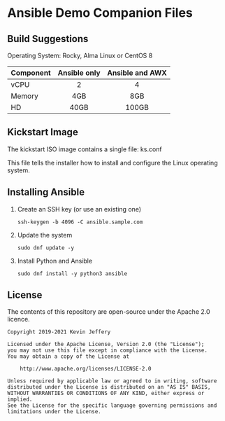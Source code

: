# Ansible Demo Companion Files

## Build Suggestions

Operating System: Rocky, Alma Linux or CentOS 8

| Component | Ansible only | Ansible and AWX |
|:----|:----:|:----:|
| vCPU | 2 | 4 |
| Memory | 4GB | 8GB |
| HD | 40GB | 100GB |

## Kickstart Image

The kickstart ISO image contains a single file: ks.conf

This file tells the installer how to install and configure the Linux operating system.

## Installing Ansible

1.  Create an SSH key (or use an existing one)
    ```shell
    ssh-keygen -b 4096 -C ansible.sample.com
    ```
2.  Update the system
    ```shell
    sudo dnf update -y
    ```
3.  Install Python and Ansible
    ```shell
    sudo dnf install -y python3 ansible
    ```



## License

The contents of this repository are open-source under the Apache 2.0 licence.

```
Copyright 2019-2021 Kevin Jeffery

Licensed under the Apache License, Version 2.0 (the "License");
you may not use this file except in compliance with the License.
You may obtain a copy of the License at

    http://www.apache.org/licenses/LICENSE-2.0

Unless required by applicable law or agreed to in writing, software
distributed under the License is distributed on an "AS IS" BASIS,
WITHOUT WARRANTIES OR CONDITIONS OF ANY KIND, either express or implied.
See the License for the specific language governing permissions and
limitations under the License.
```
